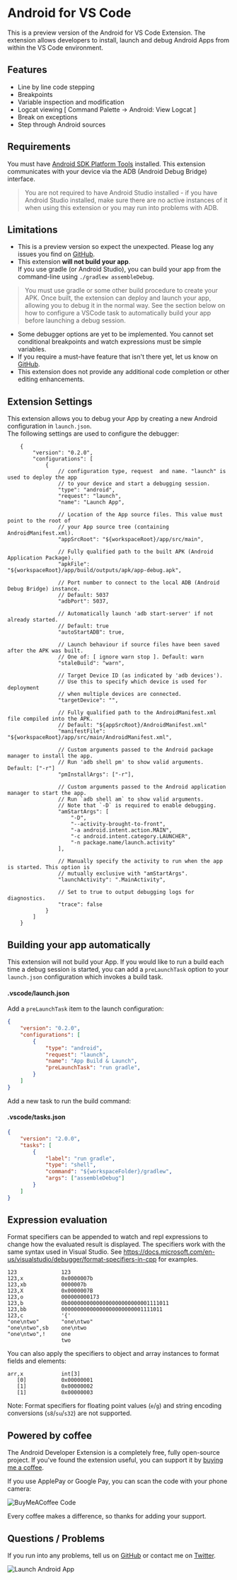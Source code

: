 # Android for VS Code

This is a preview version of the Android for VS Code Extension. The extension allows developers to install, launch and debug Android Apps from within the VS Code environment.

## Features
* Line by line code stepping
* Breakpoints
* Variable inspection and modification
* Logcat viewing [ Command Palette -> Android: View Logcat ]
* Break on exceptions
* Step through Android sources

## Requirements

You must have [Android SDK Platform Tools](https://developer.android.com/studio/releases/platform-tools.html) installed. This extension communicates with your device via the ADB (Android Debug Bridge) interface.  
> You are not required to have Android Studio installed - if you have Android Studio installed, make sure there are no active instances of it when using this extension or you may run into problems with ADB.

## Limitations

* This is a preview version so expect the unexpected. Please log any issues you find on [GitHub](https://github.com/adelphes/android-dev-ext/issues).  
* This extension **will not build your app**.  
If you use gradle (or Android Studio), you can build your app from the command-line using `./gradlew assembleDebug`.
> You must use gradle or some other build procedure to create your APK. Once built, the extension can deploy and launch your app, allowing you to debug it in the normal way. See the section below on how to configure a VSCode task to automatically build your app before launching a debug session.
* Some debugger options are yet to be implemented. You cannot set conditional breakpoints and watch expressions must be simple variables.
* If you require a must-have feature that isn't there yet, let us know on [GitHub](https://github.com/adelphes/android-dev-ext/issues).  
* This extension does not provide any additional code completion or other editing enhancements.

## Extension Settings

This extension allows you to debug your App by creating a new Android configuration in `launch.json`.  
The following settings are used to configure the debugger:
```jsonc
    {
        "version": "0.2.0",
        "configurations": [
            {
                // configuration type, request  and name. "launch" is used to deploy the app
                // to your device and start a debugging session.
                "type": "android",
                "request": "launch",
                "name": "Launch App",

                // Location of the App source files. This value must point to the root of
                // your App source tree (containing AndroidManifest.xml).
                "appSrcRoot": "${workspaceRoot}/app/src/main",

                // Fully qualified path to the built APK (Android Application Package).
                "apkFile": "${workspaceRoot}/app/build/outputs/apk/app-debug.apk",

                // Port number to connect to the local ADB (Android Debug Bridge) instance.
                // Default: 5037
                "adbPort": 5037,

                // Automatically launch 'adb start-server' if not already started.
                // Default: true
                "autoStartADB": true,

                // Launch behaviour if source files have been saved after the APK was built.
                // One of: [ ignore warn stop ]. Default: warn
                "staleBuild": "warn",

                // Target Device ID (as indicated by 'adb devices').
                // Use this to specify which device is used for deployment
                // when multiple devices are connected.
                "targetDevice": "",

                // Fully qualified path to the AndroidManifest.xml file compiled into the APK.
                // Default: "${appSrcRoot}/AndroidManifest.xml"
                "manifestFile": "${workspaceRoot}/app/src/main/AndroidManifest.xml",

                // Custom arguments passed to the Android package manager to install the app.
                // Run 'adb shell pm' to show valid arguments. Default: ["-r"]
                "pmInstallArgs": ["-r"],

                // Custom arguments passed to the Android application manager to start the app.
                // Run `adb shell am` to show valid arguments.
                // Note that `-D` is required to enable debugging.
                "amStartArgs": [
                    "-D",
                    "--activity-brought-to-front",
                    "-a android.intent.action.MAIN",
                    "-c android.intent.category.LAUNCHER",
                    "-n package.name/launch.activity"
                ],

                // Manually specify the activity to run when the app is started. This option is
                // mutually exclusive with "amStartArgs".
                "launchActivity": ".MainActivity",

                // Set to true to output debugging logs for diagnostics.
                "trace": false
            }
        ]
    }
```

## Building your app automatically

This extension will not build your App. If you would like to run a build each time a debug session is started, you can add a `preLaunchTask` option to your `launch.json` configuration which invokes a build task.

#### .vscode/launch.json
Add a `preLaunchTask` item to the launch configuration:
```json
{
    "version": "0.2.0",
    "configurations": [
        {
            "type": "android",
            "request": "launch",
            "name": "App Build & Launch",
            "preLaunchTask": "run gradle",
        }
    ]
}
```
Add a new task to run the build command:
#### .vscode/tasks.json
```json
{
    "version": "2.0.0",
    "tasks": [
        {
            "label": "run gradle",
            "type": "shell",
            "command": "${workspaceFolder}/gradlew",
            "args": ["assembleDebug"]
        }
    ]
}
```

## Expression evaluation

Format specifiers can be appended to watch and repl expressions to change how the evaluated result is displayed.
The specifiers work with the same syntax used in Visual Studio.
See https://docs.microsoft.com/en-us/visualstudio/debugger/format-specifiers-in-cpp for examples.

```
123              123
123,x            0x0000007b
123,xb           0000007b
123,X            0x0000007B
123,o            000000000173
123,b            0b00000000000000000000000001111011
123,bb           00000000000000000000000001111011
123,c            '{'
"one\ntwo"       "one\ntwo"
"one\ntwo",sb    one\ntwo
"one\ntwo",!     one
                 two
```

You can also apply the specifiers to object and array instances to format fields and elements:
```
arr,x            int[3]
   [0]           0x00000001
   [1]           0x00000002
   [1]           0x00000003
```


Note: Format specifiers for floating point values (`e`/`g`) and string encoding conversions (`s8`/`su`/`s32`) are not supported.


## Powered by coffee

The Android Developer Extension is a completely free, fully open-source project. If you've found the extension useful, you
can support it by [buying me a coffee](https://www.buymeacoffee.com/adelphes).

If you use ApplePay or Google Pay, you can scan the code with your phone camera:

![BuyMeACoffee Code](https://raw.githubusercontent.com/adelphes/android-dev-ext/master/images/bmac-code.png)

Every coffee makes a difference, so thanks for adding your support.

## Questions / Problems

If you run into any problems, tell us on [GitHub](https://github.com/adelphes/android-dev-ext/issues) or contact me on [Twitter](https://twitter.com/daveholoway).

![Launch Android App](https://raw.githubusercontent.com/adelphes/android-dev-ext/master/images/demo.gif)
